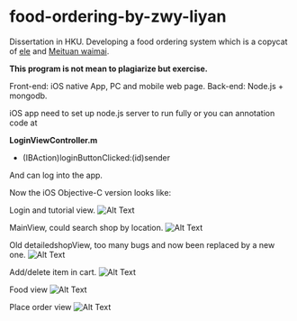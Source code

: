 # food-ordering-by-zwy-liyan

Dissertation in HKU. Developing a food ordering system which is a copycat of [ele](https://www.ele.me/) and [Meituan waimai](http://waimai.meituan.com/). 

**This program is not mean to plagiarize but exercise.**


Front-end: iOS native App, PC and mobile web page. 
Back-end: Node.js + mongodb.

iOS app need to set up node.js server to run fully or you can annotation code at 

**LoginViewController.m**
- (IBAction)loginButtonClicked:(id)sender

And can log into the app.

Now the iOS Objective-C version looks like:

Login and tutorial view.
![Alt Text](https://github.com/Thanatos-L/food-ordering-by-zwy-liyan/blob/master/readme/login.gif)


MainView, could search shop by location.
![Alt Text](https://github.com/Thanatos-L/food-ordering-by-zwy-liyan/blob/master/readme/MainView.gif)


Old detailedshopView, too many bugs and now been replaced by a new one.
![Alt Text](https://github.com/Thanatos-L/food-ordering-by-zwy-liyan/blob/master/readme/detailedview.gif)


Add/delete item in cart.
![Alt Text](https://github.com/Thanatos-L/food-ordering-by-zwy-liyan/blob/master/readme/cartView.gif)


Food view
![Alt Text](https://github.com/Thanatos-L/food-ordering-by-zwy-liyan/blob/master/readme/foodView.gif)


Place order view
![Alt Text](https://github.com/Thanatos-L/food-ordering-by-zwy-liyan/blob/master/readme/Placeorder.gif)
